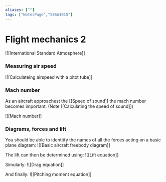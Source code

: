 ```yaml
---
aliases: [""]
tags: ["NotesPage","SESA1015"]
---
```


# Flight mechanics 2

![[International Standard Atmosphere]]

### Measuring air speed
![[Calculateing airspeed with a pitot tube]]

### Mach number
As an aircraft approachest the [[Speed of sound]] the mach number becomes important. (Note [[Calculating the speed of sound]])

![[Mach number]]

### Diagrams, forces and lift

You should be able to identitfy the names of all the forces acting on a basic plane diagram:
![[Basic aircraft freebody diagram]]

The lift can then be determined using:
![[Lift equation]]

Simularly:
![[Drag equation]]

And finally:
![[Pitching moment equation]]